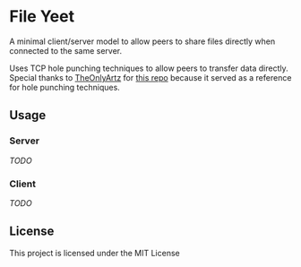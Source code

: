 # File Yeet

A minimal client/server model to allow peers to share files directly when connected to the same server.

Uses TCP hole punching techniques to allow peers to transfer data directly. Special thanks to [TheOnlyArtz](https://github.com/TheOnlyArtz) for [this repo](https://github.com/TheOnlyArtz/rust-tcp-holepunch) because it served as a reference for hole punching techniques.

## Usage

### Server
*TODO*

### Client
*TODO*

## License
This project is licensed under the MIT License
